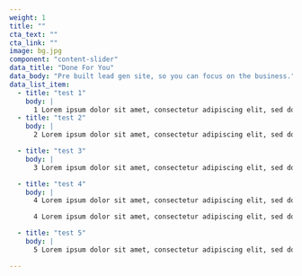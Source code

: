 ```yaml
---
weight: 1
title: ""
cta_text: ""
cta_link: ""
image: bg.jpg
component: "content-slider"
data_title: "Done For You"
data_body: "Pre built lead gen site, so you can focus on the business."
data_list_item:
  - title: "test 1"
    body: |
      1 Lorem ipsum dolor sit amet, consectetur adipiscing elit, sed do eiusmod tempor incididunt ut labore et dolore magna aliqua. Ut enim ad minim veniam, quis nostrud exercitation ullamco
  - title: "test 2"
    body: |
      2 Lorem ipsum dolor sit amet, consectetur adipiscing elit, sed do eiusmod tempor incididunt ut labore et dolore magna aliqua. Ut enim ad minim veniam, quis nostrud exercitation ullamco

  - title: "test 3"
    body: |
      3 Lorem ipsum dolor sit amet, consectetur adipiscing elit, sed do eiusmod tempor incididunt ut labore et dolore magna aliqua. Ut enim ad minim veniam, quis nostrud exercitation ullamco

  - title: "test 4"
    body: |
      4 Lorem ipsum dolor sit amet, consectetur adipiscing elit, sed do eiusmod tempor incididunt ut labore et dolore magna aliqua. Ut enim ad minim veniam, quis nostrud exercitation ullamco

      4 Lorem ipsum dolor sit amet, consectetur adipiscing elit, sed do eiusmod tempor incididunt ut labore et dolore magna aliqua. Ut enim ad minim veniam, quis nostrud exercitation ullamco

  - title: "test 5"
    body: |
      5 Lorem ipsum dolor sit amet, consectetur adipiscing elit, sed do eiusmod tempor incididunt ut labore et dolore magna aliqua. Ut enim ad minim veniam, quis nostrud exercitation ullamco

---
```

